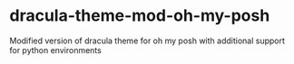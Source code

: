 # dracula-theme-mod-oh-my-posh
Modified version of dracula theme for oh my posh with additional support for python environments

